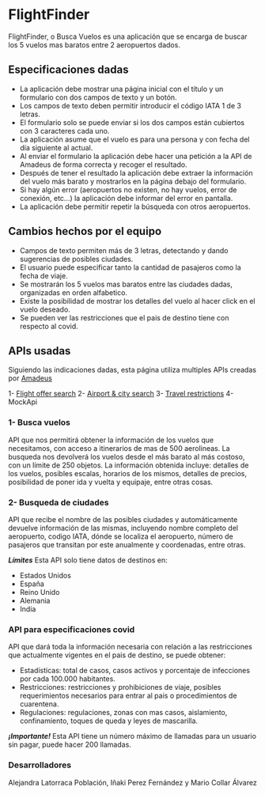 # FlightFinder

FlightFinder, o Busca Vuelos es una aplicación que se encarga de buscar los 5 vuelos mas baratos entre 2 aeropuertos dados.

## Especificaciones dadas

- La aplicación debe mostrar una página inicial con el título y un formulario con dos campos de texto y un botón.
- Los campos de texto deben permitir introducir el código IATA 1 de 3 letras.
- El formulario solo se puede enviar si los dos campos están cubiertos con 3 caracteres cada uno.
- La aplicación asume que el vuelo es para una persona y con fecha del día siguiente al actual.
- Al enviar el formulario la aplicación debe hacer una petición a la API de Amadeus de forma correcta y recoger el resultado.
- Después de tener el resultado la aplicación debe extraer la información del vuelo más barato y mostrarlos en la página debajo del formulario.
- Si hay algún error (aeropuertos no existen, no hay vuelos, error de conexión, etc...) la aplicación debe informar del error en pantalla.
- La aplicación debe permitir repetir la búsqueda con otros aeropuertos.

## Cambios hechos por el equipo

- Campos de texto permiten más de 3 letras, detectando y dando sugerencias de posibles ciudades.
- El usuario puede especificar tanto la cantidad de pasajeros como la fecha de viaje.
- Se mostrarán los 5 vuelos mas baratos entre las ciudades dadas, organizadas en orden alfabetico.
- Existe la posibilidad de mostrar los detalles del vuelo al hacer click en el vuelo deseado.
- Se pueden ver las restricciones que el pais de destino tiene con respecto al covid.

## APIs usadas

Siguiendo las indicaciones dadas, esta página utiliza multiples APIs creadas por [Amadeus](https://developers.amadeus.com/)

1- [Flight offer search](https://developers.amadeus.com/self-service/category/air/api-doc/flight-offers-search)
2- [Airport & city search](https://developers.amadeus.com/self-service/category/air/api-doc/airport-and-city-search)
3- [Travel restrictions](https://developers.amadeus.com/self-service/category/covid-19-and-travel-safety/api-doc/travel-restrictions)
4- MockApi

### 1- Busca vuelos

API que nos permitirá obtener la información de los vuelos que necesitamos, con acceso a itinerarios de mas de 500 aerolineas. La busqueda nos devolverá los vuelos desde el más barato al más costoso, con un límite de 250 objetos.
La información obtenida incluye: detalles de los vuelos, posibles escalas, horarios de los mismos, detalles de precios, posibilidad de poner ida y vuelta y equipaje, entre otras cosas.

### 2- Busqueda de ciudades

API que recibe el nombre de las posibles ciudades y automáticamente devuelve información de las mismas, incluyendo nombre completo del aeropuerto, codigo IATA, dónde se localiza el aeropuerto, número de pasajeros que transitan por este anualmente y coordenadas, entre otras.

**_Límites_**
Esta API solo tiene datos de destinos en:

- Estados Unidos
- España
- Reino Unido
- Alemania
- India

### API para especificaciones covid

API que dará toda la información necesaria con relación a las restricciones que actualmente vigentes en el pais de destino, se puede obtener:

- Estadísticas: total de casos, casos activos y porcentaje de infecciones por cada 100.000 habitantes.
- Restricciones: restricciones y prohibiciones de viaje, posibles requerimientos necesarios para entrar al pais o procedimientos de cuarentena.
- Regulaciones: regulaciones, zonas con mas casos, aislamiento, confinamiento, toques de queda y leyes de mascarilla.

**_¡Importante!_**
Esta API tiene un número máximo de llamadas para un usuario sin pagar, puede hacer 200 llamadas.

### Desarrolladores

Alejandra Latorraca Población, Iñaki Perez Fernández y Mario Collar Álvarez

